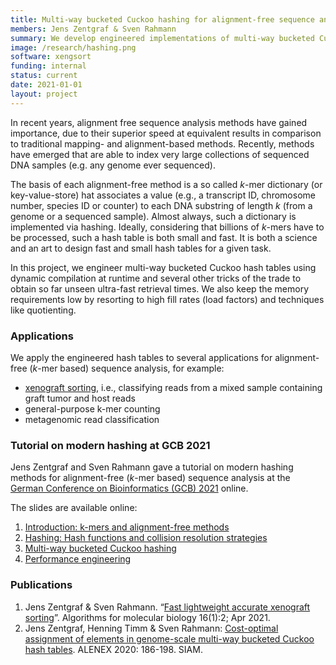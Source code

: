 ```yaml
---
title: Multi-way bucketed Cuckoo hashing for alignment-free sequence analysis
members: Jens Zentgraf & Sven Rahmann
summary: We develop engineered implementations of multi-way bucketed Cuckoo hash tables to store k-mers and associated information. We apply these hash tables to improve diverse alignment-free sequence analysis methods.
image: /research/hashing.png
software: xengsort
funding: internal
status: current
date: 2021-01-01
layout: project
---
```


In recent years, alignment free sequence analysis methods have gained importance, due to their superior speed at equivalent results in comparison to traditional mapping- and alignment-based methods.
Recently, methods have emerged that are able to index very large collections of sequenced DNA samples (e.g. any genome ever sequenced).

The basis of each alignment-free method is a so called *k*-mer dictionary (or key-value-store) hat associates a value (e.g., a transcript ID, chromosome number, species ID or counter) to each DNA substring of length *k* (from a genome or a sequenced sample).
Almost always, such a dictionary is implemented via hashing.
Ideally, considering that billions of *k*-mers have to be processed, such a hash table is both small and fast.
It is both a science and an art to design fast and small hash tables for a given task.

In this project, we engineer multi-way bucketed Cuckoo hash tables using dynamic compilation at runtime and several other tricks of the trade to obtain so far unseen ultra-fast retrieval times.
We also keep the memory requirements low by resorting to high fill rates (load factors) and techniques like quotienting.

### Applications

We apply the engineered hash tables to several applications for alignment-free (*k*-mer based) sequence analysis, for example:

* [xenograft sorting](https://gitlab.com/genomeinformatics/xengsort), i.e., classifying reads from a mixed sample containing graft tumor and host reads
* general-purpose k-mer counting
* metagenomic read classification


### Tutorial on modern hashing at GCB 2021

Jens Zentgraf and Sven Rahmann gave a tutorial on modern hashing methods for alignment-free (*k*-mer based) sequence analysis at the [German Conference on Bioinformatics (GCB) 2021](https://gcb2021.de) online.

The slides are available online:

1. [Introduction: k-mers and alignment-free methods](/talks/gcb2021/01-Introduction.pdf)
2. [Hashing: Hash functions and collision resolution strategies](/talks/gcb2021/02-Hashing.pdf)
3. [Multi-way bucketed Cuckoo hashing](/talks/gcb2021/03-CuckooHashing.pdf)
4. [Performance engineering](/talks/gcb2021/04-PerformanceEngineering.pdf)


### Publications

1. Jens Zentgraf & Sven Rahmann. “[Fast lightweight accurate xenograft sorting](https://dx.doi.org/10.1186%2Fs13015-021-00181-w)”. Algorithms for molecular biology 16(1):2; Apr 2021.
1. Jens Zentgraf, Henning Timm & Sven Rahmann: [Cost-optimal assignment of elements in genome-scale multi-way bucketed Cuckoo hash tables](https://epubs.siam.org/doi/10.1137/1.9781611976007.15). ALENEX 2020: 186-198. SIAM.
